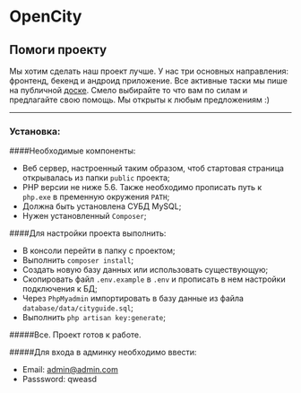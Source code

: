 # OpenCity

## Помоги проекту
Мы хотим сделать наш проект лучше. У нас три основных направления: фронтенд, бекенд и андроид приложение.
Все активные таски мы пише на публичной [доске](https://trello.com/b/ZfK6Z8a3/-). Смело выбирайте то что вам по силам и предлагайте свою помощь.
Мы открыты к любым предложениям :)

***
### Установка:  
####Необходимые компоненты:
* Веб сервер, настроенный таким образом, чтоб стартовая страница открывалась из папки `public` проекта; 
* PHP версии не ниже 5.6. Также необходимо прописать путь к `php.exe` в пременную окружения `PATH`;
* Должна быть установлена СУБД MySQL;
* Нужен установленный `Composer`;

####Для настройки проекта выполнить:
* В консоли перейти в папку с проектом;
* Выполнить `composer install`;  
* Создать новую базу данных или использовать существующую;
* Скопировать файл `.env.example` в `.env` и прописать в нем настройки подключения к БД;
* Через `PhpMyadmin` импортировать в базу данные из файла `database/data/cityguide.sql`;
* Выполнить `php artisan key:generate`;

#####Все. Проект готов к работе.  

#####Для входа в админку необходимо ввести:
* Email: admin@admin.com
* Passsword: qweasd
